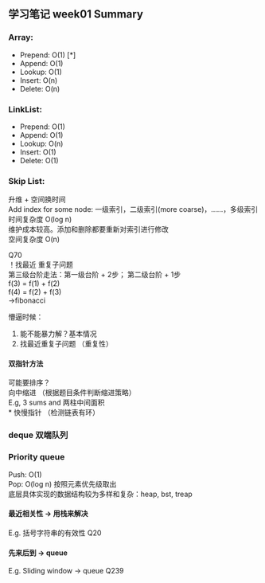## 学习笔记 week01 Summary
### Array: 
- Prepend: O(1) [*]
- Append: O(1)
- Lookup: O(1)
- Insert: O(n)
- Delete: O(n)

### LinkList:
- Prepend: O(1)
- Append: O(1)
- Lookup: O(n)
- Insert: O(1)
- Delete: O(1)

### Skip List:
升维 + 空间换时间 <br>
Add index for some node: 一级索引，二级索引(more coarse)，……，多级索引 <br>
时间复杂度 O(log n) <br>
维护成本较高。添加和删除都要重新对索引进行修改 <br>
空间复杂度 O(n) <br>

Q70 <br>
！找最近 重复子问题 <br>
第三级台阶走法：第一级台阶 + 2步； 第二级台阶 + 1步 <br>
f(3) = f(1) + f(2) <br>
f(4) = f(2) + f(3) <br>
->fibonacci <br>

懵逼时候：
1. 能不能暴力解？基本情况 <br>
2. 找最近重复子问题 （重复性）

#### 双指针方法
可能要排序？<br>
向中缩进 （根据题目条件判断缩进策略）<br>
E.g, 3 sums and 两柱中间面积 <br>
\* 快慢指针 （检测链表有环）

### deque 双端队列

### Priority queue
Push: O(1) <br> 
Pop: O(log n) 按照元素优先级取出 <br>
底层具体实现的数据结构较为多样和复杂：heap, bst, treap <br>

#### 最近相关性 -> 用栈来解决
E.g. 括号字符串的有效性 Q20

#### 先来后到 -> queue
E.g. Sliding window -> queue  Q239

